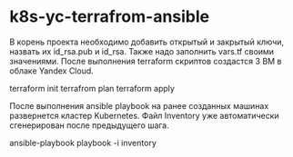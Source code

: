 # k8s-yc-terrafrom-ansible
В корень проекта необходимо добавить открытый и закрытый ключи, назвать их id_rsa.pub и id_rsa.
Также надо заполнить vars.tf своими значениями. 
После выполнения terraform скриптов создастся 3 ВМ в облаке Yandex Cloud.

terraform init
terrafrom plan
terraform apply

После выполнения ansible playbook на ранее созданных машинах развернется кластер Kubernetes. Файл Inventory уже автоматически сгенерирован после предыдущего шага. 

ansible-playbook playbook -i inventory